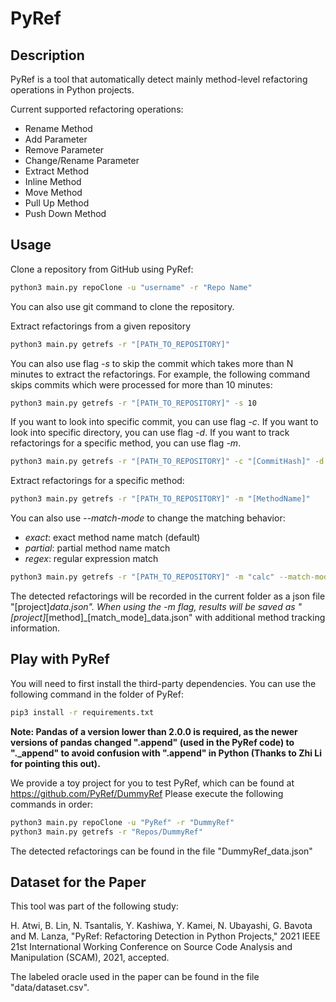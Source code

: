 # PyRef

## Description

PyRef is a tool that automatically detect mainly method-level refactoring operations in Python projects.

Current supported refactoring operations:

- Rename Method
- Add Parameter
- Remove Parameter
- Change/Rename Parameter
- Extract Method
- Inline Method
- Move Method
- Pull Up Method
- Push Down Method

## Usage

Clone a repository from GitHub using PyRef:

```sh
python3 main.py repoClone -u "username" -r "Repo Name"
```

You can also use git command to clone the repository.

Extract refactorings from a given repository

```sh
python3 main.py getrefs -r "[PATH_TO_REPOSITORY]"
```

You can also use flag _-s_ to skip the commit which takes more than N minutes to extract the refactorings. For example, the following command skips commits which were processed for more than 10 minutes:

```sh
python3 main.py getrefs -r "[PATH_TO_REPOSITORY]" -s 10
```

If you want to look into specific commit, you can use flag _-c_.
If you want to look into specific directory, you can use flag _-d_.
If you want to track refactorings for a specific method, you can use flag _-m_.

```sh
python3 main.py getrefs -r "[PATH_TO_REPOSITORY]" -c "[CommitHash]" -d "[Directory]"
```

Extract refactorings for a specific method:

```sh
python3 main.py getrefs -r "[PATH_TO_REPOSITORY]" -m "[MethodName]"
```

You can also use _--match-mode_ to change the matching behavior:

- _exact_: exact method name match (default)
- _partial_: partial method name match
- _regex_: regular expression match

```sh
python3 main.py getrefs -r "[PATH_TO_REPOSITORY]" -m "calc" --match-mode partial
```

The detected refactorings will be recorded in the current folder as a json file "[project]_data.json".
When using the *-m* flag, results will be saved as "[project]_[method]\_[match_mode]\_data.json" with additional method tracking information.

## Play with PyRef

You will need to first install the third-party dependencies. You can use the following command in the folder of PyRef:

```sh
pip3 install -r requirements.txt
```

**Note: Pandas of a version lower than 2.0.0 is required, as the newer versions of pandas changed ".append" (used in the PyRef code) to ".\_append" to avoid confusion with ".append" in Python (Thanks to Zhi Li for pointing this out).**

We provide a toy project for you to test PyRef, which can be found at https://github.com/PyRef/DummyRef
Please execute the following commands in order:

```sh
python3 main.py repoClone -u "PyRef" -r "DummyRef"
python3 main.py getrefs -r "Repos/DummyRef"
```

The detected refactorings can be found in the file "DummyRef_data.json"

## Dataset for the Paper

This tool was part of the following study:

H. Atwi, B. Lin, N. Tsantalis, Y. Kashiwa, Y. Kamei, N. Ubayashi, G. Bavota and M. Lanza, "PyRef: Refactoring Detection in Python Projects," 2021 IEEE 21st International Working Conference on Source Code Analysis and Manipulation (SCAM), 2021, accepted.

The labeled oracle used in the paper can be found in the file "data/dataset.csv".
